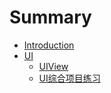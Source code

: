 # Summary

* [Introduction](README.md)
* [UI](UI.md)
   * [UIView](uiview.md)
   * [UI综合项目练习](timer.md)


